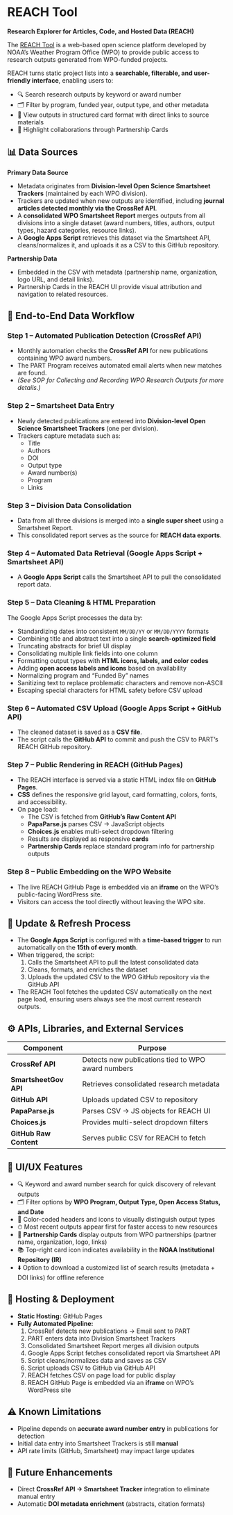 # REACH Tool  
**Research Explorer for Articles, Code, and Hosted Data (REACH)**  

The [REACH Tool](https://wpo.noaa.gov/reach/) is a web-based open science platform developed by NOAA’s Weather Program Office (WPO) to provide public access to research outputs generated from WPO-funded projects.  

REACH turns static project lists into a **searchable, filterable, and user-friendly interface**, enabling users to:  
- 🔍 Search research outputs by keyword or award number  
- 🗂 Filter by program, funded year, output type, and other metadata  
- 📑 View outputs in structured card format with direct links to source materials  
- 🤝 Highlight collaborations through Partnership Cards  

## 📊 Data Sources  

**Primary Data Source**  
- Metadata originates from **Division-level Open Science Smartsheet Trackers** (maintained by each WPO division).  
- Trackers are updated when new outputs are identified, including **journal articles detected monthly via the CrossRef API**.  
- A **consolidated WPO Smartsheet Report** merges outputs from all divisions into a single dataset (award numbers, titles, authors, output types, hazard categories, resource links).  
- A **Google Apps Script** retrieves this dataset via the Smartsheet API, cleans/normalizes it, and uploads it as a CSV to this GitHub repository.  

**Partnership Data**  
- Embedded in the CSV with metadata (partnership name, organization, logo URL, and detail links).  
- Partnership Cards in the REACH UI provide visual attribution and navigation to related resources.

## 🔄 End-to-End Data Workflow  

### Step 1 – Automated Publication Detection (CrossRef API)  
- Monthly automation checks the **CrossRef API** for new publications containing WPO award numbers.  
- The PART Program receives automated email alerts when new matches are found.  
- *(See SOP for Collecting and Recording WPO Research Outputs for more details.)*  

### Step 2 – Smartsheet Data Entry  
- Newly detected publications are entered into **Division-level Open Science Smartsheet Trackers** (one per division).  
- Trackers capture metadata such as:  
  - Title  
  - Authors  
  - DOI  
  - Output type  
  - Award number(s)  
  - Program  
  - Links  

### Step 3 – Division Data Consolidation  
- Data from all three divisions is merged into a **single super sheet** using a Smartsheet Report.  
- This consolidated report serves as the source for **REACH data exports**.  

### Step 4 – Automated Data Retrieval (Google Apps Script + Smartsheet API)  
- A **Google Apps Script** calls the Smartsheet API to pull the consolidated report data.  

### Step 5 – Data Cleaning & HTML Preparation  
The Google Apps Script processes the data by:  
- Standardizing dates into consistent `MM/DD/YY` or `MM/DD/YYYY` formats  
- Combining title and abstract text into a single **search-optimized field**  
- Truncating abstracts for brief UI display  
- Consolidating multiple link fields into one column  
- Formatting output types with **HTML icons, labels, and color codes**  
- Adding **open access labels and icons** based on availability  
- Normalizing program and “Funded By” names  
- Sanitizing text to replace problematic characters and remove non-ASCII  
- Escaping special characters for HTML safety before CSV upload  

### Step 6 – Automated CSV Upload (Google Apps Script + GitHub API)  
- The cleaned dataset is saved as a **CSV file**.  
- The script calls the **GitHub API** to commit and push the CSV to PART’s REACH GitHub repository.  

### Step 7 – Public Rendering in REACH (GitHub Pages)  
- The REACH interface is served via a static HTML index file on **GitHub Pages**.  
- **CSS** defines the responsive grid layout, card formatting, colors, fonts, and accessibility.  
- On page load:  
  - The CSV is fetched from **GitHub’s Raw Content API**  
  - **PapaParse.js** parses CSV → JavaScript objects  
  - **Choices.js** enables multi-select dropdown filtering  
  - Results are displayed as responsive **cards**  
  - **Partnership Cards** replace standard program info for partnership outputs  

### Step 8 – Public Embedding on the WPO Website  
- The live REACH GitHub Page is embedded via an **iframe** on the WPO’s public-facing WordPress site.  
- Visitors can access the tool directly without leaving the WPO site.  

## 🔁 Update & Refresh Process  

- The **Google Apps Script** is configured with a **time-based trigger** to run automatically on the **15th of every month**.  
- When triggered, the script:  
  1. Calls the Smartsheet API to pull the latest consolidated data  
  2. Cleans, formats, and enriches the dataset  
  3. Uploads the updated CSV to the WPO GitHub repository via the GitHub API  
- The REACH Tool fetches the updated CSV automatically on the next page load, ensuring users always see the most current research outputs.  

## ⚙️ APIs, Libraries, and External Services  

| Component              | Purpose                                                      |
|-------------------------|--------------------------------------------------------------|
| **CrossRef API**        | Detects new publications tied to WPO award numbers           |
| **SmartsheetGov API**   | Retrieves consolidated research metadata                     |
| **GitHub API**          | Uploads updated CSV to repository                            |
| **PapaParse.js**        | Parses CSV → JS objects for REACH UI                         |
| **Choices.js**          | Provides multi-select dropdown filters                       |
| **GitHub Raw Content**  | Serves public CSV for REACH to fetch                         |

## 🎨 UI/UX Features  

- 🔍 Keyword and award number search for quick discovery of relevant outputs  
- 🗂 Filter options by **WPO Program, Output Type, Open Access Status, and Date**  
- 🎨 Color-coded headers and icons to visually distinguish output types  
- ⏱ Most recent outputs appear first for faster access to new resources  
- 🤝 **Partnership Cards** display outputs from WPO partnerships (partner name, organization, logo, links)  
- 📚 Top-right card icon indicates availability in the **NOAA Institutional Repository (IR)**  
- ⬇️ Option to download a customized list of search results (metadata + DOI links) for offline reference  

## 🚀 Hosting & Deployment  

- **Static Hosting:** GitHub Pages  
- **Fully Automated Pipeline:**  
  1. CrossRef detects new publications → Email sent to PART  
  2. PART enters data into Division Smartsheet Trackers  
  3. Consolidated Smartsheet Report merges all division outputs  
  4. Google Apps Script fetches consolidated report via Smartsheet API  
  5. Script cleans/normalizes data and saves as CSV  
  6. Script uploads CSV to GitHub via GitHub API  
  7. REACH fetches CSV on page load for public display  
  8. REACH GitHub Page is embedded via an **iframe** on WPO’s WordPress site  

## ⚠️ Known Limitations  

- Pipeline depends on **accurate award number entry** in publications for detection  
- Initial data entry into Smartsheet Trackers is still **manual**  
- API rate limits (GitHub, Smartsheet) may impact large updates  

## 🔮 Future Enhancements  

- Direct **CrossRef API → Smartsheet Tracker** integration to eliminate manual entry  
- Automatic **DOI metadata enrichment** (abstracts, citation formats)  
